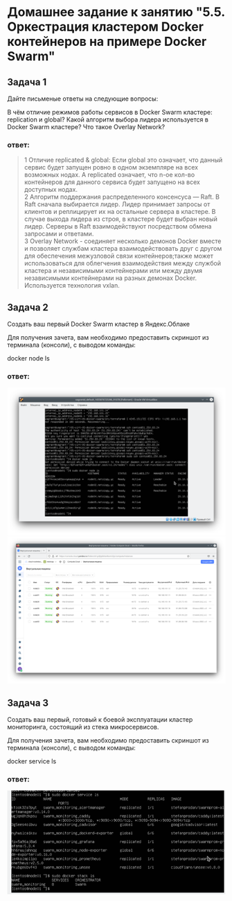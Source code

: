 # Домашнее задание к занятию "5.5. Оркестрация кластером Docker контейнеров на примере Docker Swarm"
## Задача 1
Дайте письменые ответы на следующие вопросы:

В чём отличие режимов работы сервисов в Docker Swarm кластере: replication и global?
Какой алгоритм выбора лидера используется в Docker Swarm кластере?
Что такое Overlay Network?

### ответ:

> 1 Отличие replicated & global: Если global это означает, что данный сервис будет запущен ровно в одном экземпляре на всех возможных нодах. А replicated означает, что n-ое кол-во контейнеров для данного сервиса будет запущено на всех доступных нодах. \
> 2 Алгоритм поддержания распределенного консенсуса — Raft. В Raft сначала выбирается лидер. Лидер принимает запросы от клиентов и реплицирует их на остальные сервера в кластере. В случае выхода лидера из строя, в кластере будет выбран новый лидер. Серверы в Raft взаимодействуют посредством обмена запросами и ответами. \
> 3 Overlay Network - соединяет несколько демонов Docker вместе и позволяет службам кластера взаимодействовать друг с другом для обеспечения межузловой связи контейнеров;также может использоваться для облегчения взаимодействия между службой кластера и независимыми контейнерами или между двумя независимыми контейнерами на разных демонах Docker. Используется технология vxlan.


## Задача 2
Создать ваш первый Docker Swarm кластер в Яндекс.Облаке

Для получения зачета, вам необходимо предоставить скриншот из терминала (консоли), с выводом команды:

docker node ls

### ответ:
![docker_node_ls](https://github.com/larisaVost/devops-netology/blob/main/img/docker_node_ls.PNG)
![swarm_6_vm](https://github.com/larisaVost/devops-netology/blob/main/img/swarm_6_vm.PNG)


## Задача 3
Создать ваш первый, готовый к боевой эксплуатации кластер мониторинга, состоящий из стека микросервисов.

Для получения зачета, вам необходимо предоставить скриншот из терминала (консоли), с выводом команды:

docker service ls

### ответ:
![swarm_service_ls2](https://github.com/larisaVost/devops-netology/blob/main/img/swarm_service_ls2.PNG)
